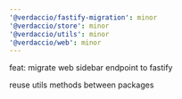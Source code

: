 ```yaml
---
'@verdaccio/fastify-migration': minor
'@verdaccio/store': minor
'@verdaccio/utils': minor
'@verdaccio/web': minor
---
```


feat: migrate web sidebar endpoint to fastify

reuse utils methods between packages
